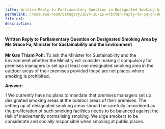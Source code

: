 ```yaml
---
title: Written Reply to Parliamentary Question on Designated Smoking Area
permalink: /resource-room/category/2024-10-15-written-reply-to-pq-on-designated-smoking-area
file_url:
description:
---
```

 
#### Written Reply to Parliamentary Question on Designated Smoking Area by Ms Grace Fu, Minister for Sustainability and the Environment

**Mr Gan Thiam Poh:** To ask the Minister for Sustainability and the Environment whether the Ministry will consider making it compulsory for premises managers to set up at least one designated smoking area in the outdoor areas of their premises provided these are not places where smoking is prohibited.  

**Answer:**  

1 We currently have no plans to mandate that premises managers set up designated smoking areas at the outdoor areas of their premises. The setting up of designated smoking areas should be carefully considered as the proliferation of such smoking facilities needs to be balanced against the risk of inadvertently normalising smoking. We urge smokers to be considerate and socially responsible when smoking at public places.  
